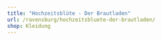 ```yaml
---
title: "Hochzeitsblüte - Der Brautladen"
url: /ravensburg/hochzeitsbluete-der-brautladen/
shop: Kleidung
---
```

